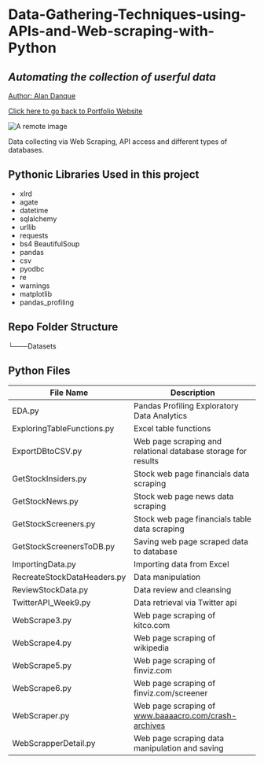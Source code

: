 # Data-Gathering-Techniques-using-APIs-and-Web-scraping-with-Python

## _Automating the collection of userful data_

<a href="https://www.linkedin.com/in/alandanque"> Author: Alan Danque </a>

<a href="https://adanque.github.io/">Click here to go back to Portfolio Website </a>

![A remote image](https://adanque.github.io/assets/img/WebScraping.jpg)

Data collecting via Web Scraping, API access and different types of databases.

## Pythonic Libraries Used in this project
- xlrd
- agate
- datetime
- sqlalchemy
- urllib
- requests
- bs4 BeautifulSoup
- pandas
- csv
- pyodbc
- re
- warnings
- matplotlib
- pandas_profiling


## Repo Folder Structure

└───Datasets

## Python Files 

| File Name  | Description |
| ------ | ------ |
| EDA.py | Pandas Profiling Exploratory Data Analytics |
| ExploringTableFunctions.py | Excel table functions |
| ExportDBtoCSV.py | Web page scraping and relational database storage for results |
| GetStockInsiders.py | Stock web page financials data scraping  |
| GetStockNews.py | Stock web page news data scraping  |
| GetStockScreeners.py | Stock web page financials table data scraping   |
| GetStockScreenersToDB.py | Saving web page scraped data to database |
| ImportingData.py | Importing data from Excel |
| RecreateStockDataHeaders.py | Data manipulation |
| ReviewStockData.py | Data review and cleansing |
| TwitterAPI_Week9.py | Data retrieval via Twitter api |
| WebScrape3.py | Web page scraping of kitco.com |
| WebScrape4.py | Web page scraping of wikipedia |
| WebScrape5.py | Web page scraping of finviz.com |
| WebScrape6.py | Web page scraping of finviz.com/screener |
| WebScraper.py | Web page scraping of www.baaaacro.com/crash-archives |
| WebScrapperDetail.py | Web page scraping data manipulation and saving |
